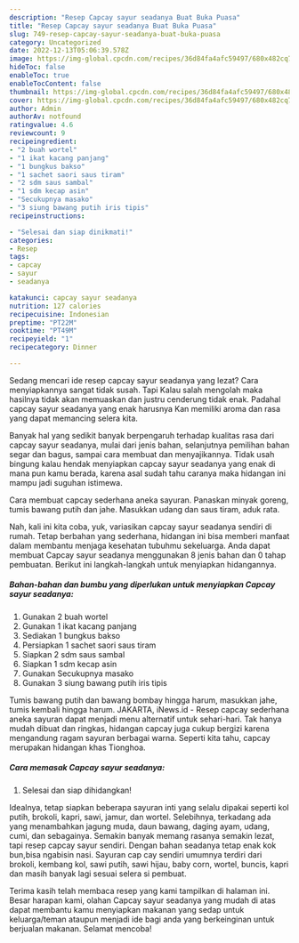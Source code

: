 ```yaml
---
description: "Resep Capcay sayur seadanya Buat Buka Puasa"
title: "Resep Capcay sayur seadanya Buat Buka Puasa"
slug: 749-resep-capcay-sayur-seadanya-buat-buka-puasa
category: Uncategorized
date: 2022-12-13T05:06:39.578Z
image: https://img-global.cpcdn.com/recipes/36d84fa4afc59497/680x482cq70/capcay-sayur-seadanya-foto-resep-utama.jpg
hideToc: false
enableToc: true
enableTocContent: false
thumbnail: https://img-global.cpcdn.com/recipes/36d84fa4afc59497/680x482cq70/capcay-sayur-seadanya-foto-resep-utama.jpg
cover: https://img-global.cpcdn.com/recipes/36d84fa4afc59497/680x482cq70/capcay-sayur-seadanya-foto-resep-utama.jpg
author: Admin
authorAv: notfound
ratingvalue: 4.6
reviewcount: 9
recipeingredient:
- "2 buah wortel"
- "1 ikat kacang panjang"
- "1 bungkus bakso"
- "1 sachet saori saus tiram"
- "2 sdm saus sambal"
- "1 sdm kecap asin"
- "Secukupnya masako"
- "3 siung bawang putih iris tipis"
recipeinstructions:

- "Selesai dan siap dinikmati!"
categories:
- Resep
tags:
- capcay
- sayur
- seadanya

katakunci: capcay sayur seadanya 
nutrition: 127 calories
recipecuisine: Indonesian
preptime: "PT22M"
cooktime: "PT49M"
recipeyield: "1"
recipecategory: Dinner

---
```



Sedang mencari ide resep capcay sayur seadanya yang lezat? Cara menyiapkannya sangat tidak susah. Tapi Kalau salah mengolah maka hasilnya tidak akan memuaskan dan justru cenderung tidak enak. Padahal capcay sayur seadanya yang enak harusnya Kan memiliki aroma dan rasa yang dapat memancing selera kita.


Banyak hal yang sedikit banyak berpengaruh terhadap kualitas rasa dari capcay sayur seadanya, mulai dari jenis bahan, selanjutnya pemilihan bahan segar dan bagus, sampai cara membuat dan menyajikannya. Tidak usah bingung kalau hendak menyiapkan capcay sayur seadanya yang enak di mana pun kamu berada, karena asal sudah tahu caranya maka hidangan ini mampu jadi suguhan istimewa.

Cara membuat capcay sederhana aneka sayuran. Panaskan minyak goreng, tumis bawang putih dan jahe. Masukkan udang dan saus tiram, aduk rata.


Nah, kali ini kita coba, yuk, variasikan capcay sayur seadanya sendiri di rumah. Tetap berbahan yang sederhana, hidangan ini bisa memberi manfaat dalam membantu menjaga kesehatan tubuhmu sekeluarga. Anda dapat membuat Capcay sayur seadanya menggunakan 8 jenis bahan dan 0 tahap pembuatan. Berikut ini langkah-langkah untuk menyiapkan hidangannya.

<!--inarticleads1-->

##### Bahan-bahan dan bumbu yang diperlukan untuk menyiapkan Capcay sayur seadanya:

1. Gunakan 2 buah wortel
1. Gunakan 1 ikat kacang panjang
1. Sediakan 1 bungkus bakso
1. Persiapkan 1 sachet saori saus tiram
1. Siapkan 2 sdm saus sambal
1. Siapkan 1 sdm kecap asin
1. Gunakan Secukupnya masako
1. Gunakan 3 siung bawang putih iris tipis


Tumis bawang putih dan bawang bombay hingga harum, masukkan jahe, tumis kembali hingga harum. JAKARTA, iNews.id - Resep capcay sederhana aneka sayuran dapat menjadi menu alternatif untuk sehari-hari. Tak hanya mudah dibuat dan ringkas, hidangan capcay juga cukup bergizi karena mengandung ragam sayuran berbagai warna. Seperti kita tahu, capcay merupakan hidangan khas Tionghoa. 

<!--inarticleads2-->

##### Cara memasak Capcay sayur seadanya:


1. Selesai dan siap dihidangkan!

Idealnya, tetap siapkan beberapa sayuran inti yang selalu dipakai seperti kol putih, brokoli, kapri, sawi, jamur, dan wortel. Selebihnya, terkadang ada yang menambahkan jagung muda, daun bawang, daging ayam, udang, cumi, dan sebagainya. Semakin banyak memang rasanya semakin lezat, tapi resep capcay sayur sendiri. Dengan bahan seadanya tetap enak kok bun,bisa ngabisin nasi. Sayuran cap cay sendiri umumnya terdiri dari brokoli, kembang kol, sawi putih, sawi hijau, baby corn, wortel, buncis, kapri dan masih banyak lagi sesuai selera si pembuat. 

Terima kasih telah membaca resep yang kami tampilkan di halaman ini. Besar harapan kami, olahan Capcay sayur seadanya yang mudah di atas dapat membantu kamu menyiapkan makanan yang sedap untuk keluarga/teman ataupun menjadi ide bagi anda yang berkeinginan untuk berjualan makanan. Selamat mencoba!
